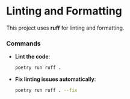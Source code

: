 # Linting and Formatting

This project uses **ruff** for linting and formatting.

### Commands

- **Lint the code**:
  ```bash
  poetry run ruff .
    ```

- **Fix linting issues automatically**:
  ```bash
  poetry run ruff . --fix
  ```